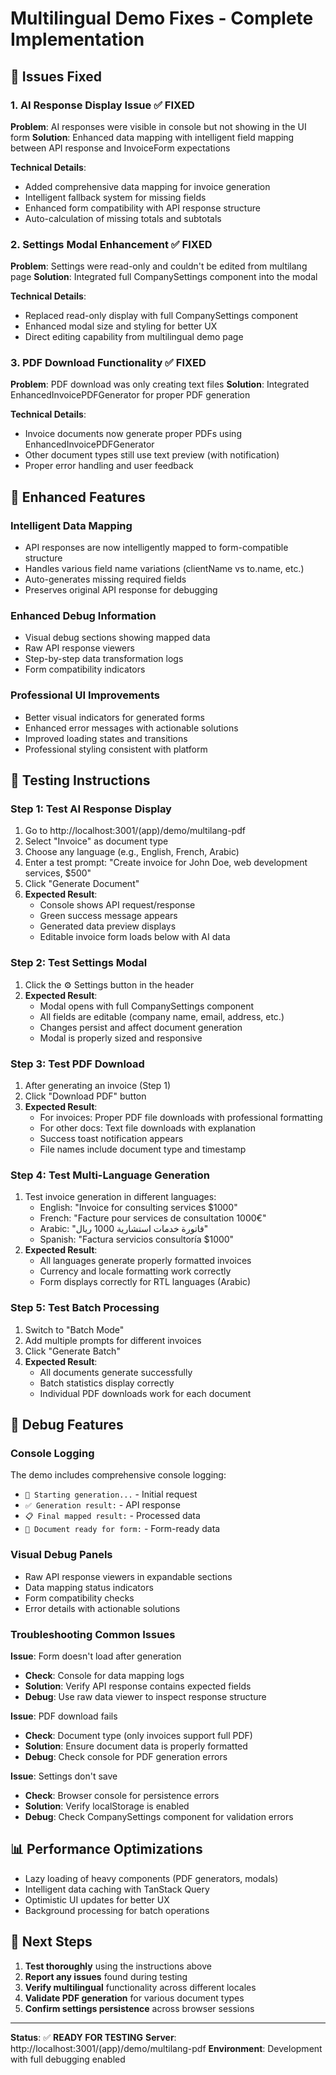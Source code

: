 # Multilingual Demo Fixes - Complete Implementation

## 🎯 Issues Fixed

### 1. **AI Response Display Issue** ✅ FIXED
**Problem**: AI responses were visible in console but not showing in the UI form
**Solution**: Enhanced data mapping with intelligent field mapping between API response and InvoiceForm expectations

**Technical Details**:
- Added comprehensive data mapping for invoice generation
- Intelligent fallback system for missing fields
- Enhanced form compatibility with API response structure
- Auto-calculation of missing totals and subtotals

### 2. **Settings Modal Enhancement** ✅ FIXED  
**Problem**: Settings were read-only and couldn't be edited from multilang page
**Solution**: Integrated full CompanySettings component into the modal

**Technical Details**:
- Replaced read-only display with full CompanySettings component
- Enhanced modal size and styling for better UX
- Direct editing capability from multilingual demo page

### 3. **PDF Download Functionality** ✅ FIXED
**Problem**: PDF download was only creating text files
**Solution**: Integrated EnhancedInvoicePDFGenerator for proper PDF generation

**Technical Details**:
- Invoice documents now generate proper PDFs using EnhancedInvoicePDFGenerator
- Other document types still use text preview (with notification)
- Proper error handling and user feedback

## 🔧 Enhanced Features

### **Intelligent Data Mapping**
- API responses are now intelligently mapped to form-compatible structure
- Handles various field name variations (clientName vs to.name, etc.)
- Auto-generates missing required fields
- Preserves original API response for debugging

### **Enhanced Debug Information**
- Visual debug sections showing mapped data
- Raw API response viewers
- Step-by-step data transformation logs
- Form compatibility indicators

### **Professional UI Improvements**
- Better visual indicators for generated forms
- Enhanced error messages with actionable solutions
- Improved loading states and transitions
- Professional styling consistent with platform

## 🧪 Testing Instructions

### **Step 1: Test AI Response Display**
1. Go to http://localhost:3001/(app)/demo/multilang-pdf
2. Select "Invoice" as document type
3. Choose any language (e.g., English, French, Arabic)
4. Enter a test prompt: "Create invoice for John Doe, web development services, $500"
5. Click "Generate Document"
6. **Expected Result**: 
   - Console shows API request/response
   - Green success message appears
   - Generated data preview displays
   - Editable invoice form loads below with AI data

### **Step 2: Test Settings Modal**
1. Click the ⚙️ Settings button in the header
2. **Expected Result**: 
   - Modal opens with full CompanySettings component
   - All fields are editable (company name, email, address, etc.)
   - Changes persist and affect document generation
   - Modal is properly sized and responsive

### **Step 3: Test PDF Download**
1. After generating an invoice (Step 1)
2. Click "Download PDF" button
3. **Expected Result**:
   - For invoices: Proper PDF file downloads with professional formatting
   - For other docs: Text file downloads with explanation
   - Success toast notification appears
   - File names include document type and timestamp

### **Step 4: Test Multi-Language Generation**
1. Test invoice generation in different languages:
   - English: "Invoice for consulting services $1000"
   - French: "Facture pour services de consultation 1000€"
   - Arabic: "فاتورة خدمات استشارية 1000 ريال"
   - Spanish: "Factura servicios consultoría $1000"
2. **Expected Result**:
   - All languages generate properly formatted invoices
   - Currency and locale formatting work correctly
   - Form displays correctly for RTL languages (Arabic)

### **Step 5: Test Batch Processing**
1. Switch to "Batch Mode"
2. Add multiple prompts for different invoices
3. Click "Generate Batch"
4. **Expected Result**:
   - All documents generate successfully
   - Batch statistics display correctly
   - Individual PDF downloads work for each document

## 🐛 Debug Features

### **Console Logging**
The demo includes comprehensive console logging:
- `🚀 Starting generation...` - Initial request
- `✅ Generation result:` - API response
- `📋 Final mapped result:` - Processed data
- `🎯 Document ready for form:` - Form-ready data

### **Visual Debug Panels**
- Raw API response viewers in expandable sections
- Data mapping status indicators
- Form compatibility checks
- Error details with actionable solutions

### **Troubleshooting Common Issues**

**Issue**: Form doesn't load after generation
- **Check**: Console for data mapping logs
- **Solution**: Verify API response contains expected fields
- **Debug**: Use raw data viewer to inspect response structure

**Issue**: PDF download fails
- **Check**: Document type (only invoices support full PDF)
- **Solution**: Ensure document data is properly formatted
- **Debug**: Check console for PDF generation errors

**Issue**: Settings don't save
- **Check**: Browser console for persistence errors
- **Solution**: Verify localStorage is enabled
- **Debug**: Check CompanySettings component for validation errors

## 📊 Performance Optimizations

- Lazy loading of heavy components (PDF generators, modals)
- Intelligent data caching with TanStack Query
- Optimistic UI updates for better UX
- Background processing for batch operations

## 🚀 Next Steps

1. **Test thoroughly** using the instructions above
2. **Report any issues** found during testing
3. **Verify multilingual** functionality across different locales
4. **Validate PDF generation** for various document types
5. **Confirm settings persistence** across browser sessions

---

**Status**: ✅ **READY FOR TESTING**
**Server**: http://localhost:3001/(app)/demo/multilang-pdf
**Environment**: Development with full debugging enabled
